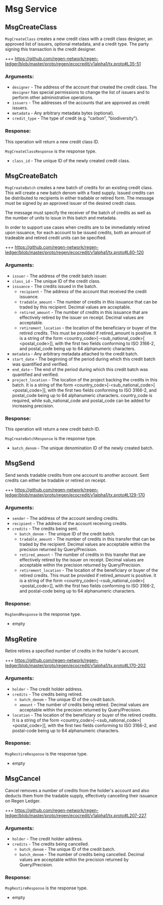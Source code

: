 # Msg Service

## MsgCreateClass

`MsgCreateClass` creates a new credit class with a credit class designer, an approved list of issuers, optional metadata, and a credit type. The party signing this transaction is the credit designer. 

+++ https://github.com/regen-network/regen-ledger/blob/master/proto/regen/ecocredit/v1alpha1/tx.proto#L35-51

### Arguments:

- `designer` - The address of the account that created the credit class. The `designer` has special permissions to change the list of issuers and to perform other administrative operations.
- `issuers` - The addresses of the accounts that are approved as credit issuers.
- `metadata` - Any arbitrary metadata bytes (optional).
- `credit_type` - The type of credit (e.g. "carbon", "biodiversity").

### Response:

This operation will return a new credit class ID.

`MsgCreateClassResponse` is the response type.

- `class_id` - The unique ID of the newly created credit class.

## MsgCreateBatch

`MsgCreateBatch` creates a new batch of credits for an existing credit class. This will create a new batch denom with a fixed supply. Issued credits can be distributed to recipients in either tradable or retired form. The message must be signed by an approved issuer of the desired credit class.

The message must specify the receiver of the batch of credits as well as the number of units to issue in this batch and metadata.

In order to support use cases when credits are to be immediately retired upon issuance, for each account to be issued credits, both an amount of tradeable and retired credit units can be specified.

+++ https://github.com/regen-network/regen-ledger/blob/master/proto/regen/ecocredit/v1alpha1/tx.proto#L60-120

### Arguments:

- `issuer` - The address of the credit batch issuer.
- `class_id` - The unique ID of the credit class.
- `issuance` - The credits issued in the batch.
  - `recipient` - The address of the account that received the credit issuance.
  - `tradable_amount` - The number of credits in this issuance that can be traded by this recipient. Decimal values are acceptable.
  - `retired_amount` - The number of credits in this issuance that are effectively retired by the issuer on receipt. Decimal values are acceptable.
  - `retirement_location` - the location of the beneficiary or buyer of the retired credits. This must be provided if retired_amount is positive. It is a string of the form <country_code>[-<sub_national_code>[ <postal_code>]], with the first two fields conforming to ISO 3166-2, and postal_code being up to 64 alphanumeric characters.
- `metadata` - Any arbitrary metadata attached to the credit batch.
- `start_date` - The beginning of the period during which this credit batch was quantified and verified.
- `end_date` - The end of the period during which this credit batch was quantified and verified.
- `project_location` - The location of the project backing the credits in this batch. It is a string of the form <country_code>[-<sub_national_code>[ <postal_code>]], with the first two fields conforming to ISO 3166-2, and postal_code being up to 64 alphanumeric characters. country_code is required, while sub_national_code and postal_code can be added for increasing precision.

### Response:

This operation will return a new credit batch ID.

`MsgCreateBatchResponse` is the response type.

- `batch_denom` - The unique denomination ID of the newly created batch.

## MsgSend

Send sends tradable credits from one account to another account. Sent credits can either be tradable or retired on receipt.

+++ https://github.com/regen-network/regen-ledger/blob/master/proto/regen/ecocredit/v1alpha1/tx.proto#L129-170

### Arguments:

- `sender` - The address of the account sending credits.
- `recipient` - The address of the account receiving credits.
- `credits` - The credits being sent.
  - `batch_denom` - The unique ID of the credit batch.
  - `tradable_amount` - The number of credits in this transfer that can be traded by the recipient. Decimal values are acceptable within the precision returned by Query/Precision.
  - `retired_amount` - The number of credits in this transfer that are effectively retired by the issuer on receipt. Decimal values are acceptable within the precision returned by Query/Precision.
  - `retirement_location` - The location of the beneficiary or buyer of the retired credits. This must be provided if retired_amount is positive. It is a string of the form <country_code>[-<sub_national_code>[ <postal_code>]], with the first two fields conforming to ISO 3166-2, and postal-code being up to 64 alphanumeric characters.
  
### Response:

`MsgSendResponse` is the response type.

- empty

## MsgRetire

Retire retires a specified number of credits in the holder's account.

+++ https://github.com/regen-network/regen-ledger/blob/master/proto/regen/ecocredit/v1alpha1/tx.proto#L170-202

### Arguments:

- `holder` - The credit holder address.
- `credits` - The credits being retired.
  - `batch_denom` - The unique ID of the credit batch.
  - `amount` - The number of credits being retired. Decimal values are acceptable within the precision returned by Query/Precision.
- `location` - The location of the beneficiary or buyer of the retired credits. It is a string of the form <country_code>[-<sub_national_code>[ <postal_code>]], with the first two fields conforming to ISO 3166-2, and postal-code being up to 64 alphanumeric characters.

### Response:

`MsgRestireResponse` is the response type.

- empty

## MsgCancel

Cancel removes a number of credits from the holder's account and also deducts them from the tradable supply, effectively cancelling their issuance on Regen Ledger.

+++ https://github.com/regen-network/regen-ledger/blob/master/proto/regen/ecocredit/v1alpha1/tx.proto#L207-227

### Arguments:

- `holder` - The credit holder address.
- `credits` - The credits being cancelled.
  - `batch_denom` - The unique ID of the credit batch.
  - `batch_denom` - The number of credits being cancelled. Decimal values are acceptable within the precision returned by Query/Precision.
  
### Response:

`MsgRestireResponse` is the response type.

- empty
